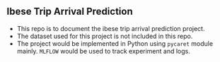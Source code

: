 ## Ibese Trip Arrival Prediction

* This repo is to document the ibese trip arrival prediction project.
* The dataset used for this project is not included in this repo.
* The project would be implemented in Python using `pycaret` module mainly. `MLFLOW` would be used to track experiment and logs.
